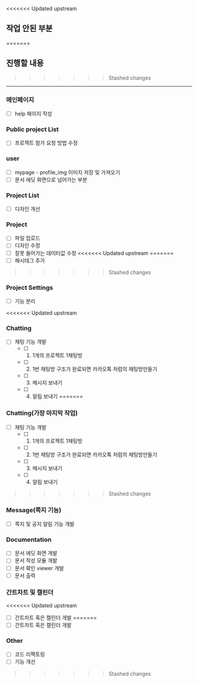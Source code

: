 <<<<<<< Updated upstream
## 작업 안된 부분
=======
## 진행할 내용
>>>>>>> Stashed changes
---
### 메인페이지
- [ ] help 페이지 작성

### Public project List 
- [ ] 프로젝트 참가 요청 방법 수정

### user
- [ ] mypage - profile_img 이미지 저장 및 가져오기
- [ ] 문서 에딧 화면으로 넘어가는 부분

### Project List
- [ ] 디자인 개선

### Project
- [ ] 파일 업로드
- [ ] 디자인 수정
- [ ] 잘못 들어가는 데이터값 수정
<<<<<<< Updated upstream
=======
- [ ] 해시태그 추가
>>>>>>> Stashed changes

### Project Settings
- [ ] 기능 분리

<<<<<<< Updated upstream
### Chatting
- [ ] 채팅 기능 개발
	- [ ] 1. 1개의 프로젝트 1채팅방
	- [ ] 2. 1번 채팅방 구조가 완료되면 카카오톡 처럼의 채팅방만들기
	- [ ] 3. 메시지 보내기
	- [ ] 4. 알림 보내기
=======
### Chatting(가장 마지막 작업)
- [ ] 채팅 기능 개발
   - [ ] 1. 1개의 프로젝트 1채팅방
   - [ ] 2. 1번 채팅방 구조가 완료되면 카카오톡 처럼의 채팅방만들기
   - [ ] 3. 메시지 보내기
   - [ ] 4. 알림 보내기
>>>>>>> Stashed changes


### Message(쪽지 기능)
- [ ] 쪽지 및 공지 알림 기능 개발


### Documentation
- [ ] 문서 에딧 화면 개발
- [ ] 문서 작성 모듈 개발
- [ ] 문서 확인 viewer 개발
- [ ] 문서 출력

### 간트차트 및 캘린더
<<<<<<< Updated upstream
- [ ] 간트차트 혹은 캘린더 개발
=======
- [ ] 간트차트 혹은 캘린더 개발

### Other
- [ ] 코드 리팩토링
- [ ] 기능 개선
>>>>>>> Stashed changes
